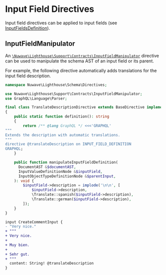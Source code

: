 # Input Field Directives

Input field directives can be applied to input fields (see [InputFieldsDefinition](https://spec.graphql.org/June2018/#InputFieldsDefinition)).

## InputFieldManipulator

An [`\Nuwave\Lighthouse\Support\Contracts\InputFieldManipulator`](https://github.com/nuwave/lighthouse/tree/master/src/Support/Contracts/InputFieldManipulator.php)
directive can be used to manipulate the schema AST of an input field or its parent.

For example, the following directive automatically adds translations for the input field description.

```php
namespace Nuwave\Lighthouse\Schema\Directives;

use Nuwave\Lighthouse\Support\Contracts\InputFieldManipulator;
use GraphQL\Language\Parser;

final class TranslateDescriptionDirective extends BaseDirective implements InputFieldManipulator
{
    public static function definition(): string
    {
        return /** @lang GraphQL */ <<<'GRAPHQL'
"""
Extends the description with automatic translations. 
"""
directive @translateDescription on INPUT_FIELD_DEFINITION
GRAPHQL;
    }

    public function manipulateInputFieldDefinition(
      DocumentAST &$documentAST,
      InputValueDefinitionNode &$inputField,
      InputObjectTypeDefinitionNode &$parentInput,
    ): void {
        $inputField->description = implode('\n\n', [
            $inputField->description,
            \Translate::spanish($inputField->description),
            \Translate::german($inputField->description),
        ]);
    }
}
```

```diff
input CreateCommentInput {
- "Very nice."
+ """
+ Very nice.
+
+ Muy bien.
+
+ Sehr gut.
+ """
  content: String! @translateDescription
}
```
